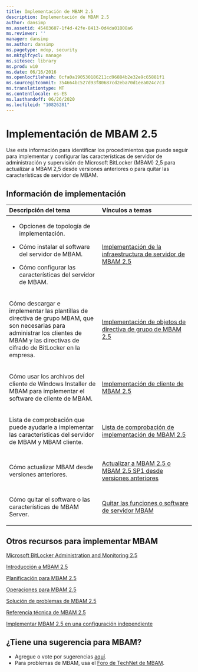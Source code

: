 ```yaml
---
title: Implementación de MBAM 2.5
description: Implementación de MBAM 2.5
author: dansimp
ms.assetid: 45403607-1f4d-42fe-8413-0d4da01808a6
ms.reviewer: ''
manager: dansimp
ms.author: dansimp
ms.pagetype: mdop, security
ms.mktglfcycl: manage
ms.sitesec: library
ms.prod: w10
ms.date: 06/16/2016
ms.openlocfilehash: 0cfa0a190530186211cd96884b2e32e9c65881f1
ms.sourcegitcommit: 354664bc527d93f80687cd2eba70d1eea024c7c3
ms.translationtype: MT
ms.contentlocale: es-ES
ms.lasthandoff: 06/26/2020
ms.locfileid: "10826281"
---
```

# Implementación de MBAM 2.5


Use esta información para identificar los procedimientos que puede seguir para implementar y configurar las características de servidor de administración y supervisión de Microsoft BitLocker (MBAM) 2,5 para actualizar a MBAM 2,5 desde versiones anteriores o para quitar las características de servidor de MBAM.

## Información de implementación


<table>
<colgroup>
<col width="50%" />
<col width="50%" />
</colgroup>
<thead>
<tr class="header">
<th align="left">Descripción del tema</th>
<th align="left">Vínculos a temas</th>
</tr>
</thead>
<tbody>
<tr class="odd">
<td align="left"><ul>
<li><p>Opciones de topología de implementación.</p></li>
<li><p>Cómo instalar el software del servidor de MBAM.</p></li>
<li><p>Cómo configurar las características del servidor de MBAM.</p></li>
</ul></td>
<td align="left"><p><a href="deploying-the-mbam-25-server-infrastructure.md" data-raw-source="[Deploying the MBAM 2.5 Server Infrastructure](deploying-the-mbam-25-server-infrastructure.md)">Implementación de la infraestructura de servidor de MBAM 2.5</a></p></td>
</tr>
<tr class="even">
<td align="left"><p>Cómo descargar e implementar las plantillas de directiva de grupo MBAM, que son necesarias para administrar los clientes de MBAM y las directivas de cifrado de BitLocker en la empresa.</p></td>
<td align="left"><p><a href="deploying-mbam-25-group-policy-objects.md" data-raw-source="[Deploying MBAM 2.5 Group Policy Objects](deploying-mbam-25-group-policy-objects.md)">Implementación de objetos de directiva de grupo de MBAM 2.5</a></p></td>
</tr>
<tr class="odd">
<td align="left"><p>Cómo usar los archivos del cliente de Windows Installer de MBAM para implementar el software de cliente de MBAM.</p></td>
<td align="left"><p><a href="deploying-the-mbam-25-client.md" data-raw-source="[Deploying the MBAM 2.5 Client](deploying-the-mbam-25-client.md)">Implementación de cliente de MBAM 2.5</a></p></td>
</tr>
<tr class="even">
<td align="left"><p>Lista de comprobación que puede ayudarle a implementar las características del servidor de MBAM y MBAM cliente.</p></td>
<td align="left"><p><a href="mbam-25-deployment-checklist.md" data-raw-source="[MBAM 2.5 Deployment Checklist](mbam-25-deployment-checklist.md)">Lista de comprobación de implementación de MBAM 2.5</a></p></td>
</tr>
<tr class="odd">
<td align="left"><p>Cómo actualizar MBAM desde versiones anteriores.</p></td>
<td align="left"><p><a href="upgrading-to-mbam-25-or-mbam-25-sp1-from-previous-versions.md" data-raw-source="[Upgrading to MBAM 2.5 or MBAM 2.5 SP1 from Previous Versions](upgrading-to-mbam-25-or-mbam-25-sp1-from-previous-versions.md)">Actualizar a MBAM 2.5 o MBAM 2.5 SP1 desde versiones anteriores</a></p></td>
</tr>
<tr class="even">
<td align="left"><p>Cómo quitar el software o las características de MBAM Server.</p></td>
<td align="left"><p><a href="removing-mbam-server-features-or-software.md" data-raw-source="[Removing MBAM Server Features or Software](removing-mbam-server-features-or-software.md)">Quitar las funciones o software de servidor MBAM</a></p></td>
</tr>
</tbody>
</table>

 

## Otros recursos para implementar MBAM


[Microsoft BitLocker Administration and Monitoring 2.5](index.md)

[Introducción a MBAM 2.5](getting-started-with-mbam-25.md)

[Planificación para MBAM 2.5](planning-for-mbam-25.md)

[Operaciones para MBAM 2.5](operations-for-mbam-25.md)

[Solución de problemas de MBAM 2.5](troubleshooting-mbam-25.md)

[Referencia técnica de MBAM 2.5](technical-reference-for-mbam-25.md)

[Implementar MBAM 2.5 en una configuración independiente](https://support.microsoft.com/kb/3046555)

## ¿Tiene una sugerencia para MBAM?
- Agregue o vote por sugerencias [aquí](http://mbam.uservoice.com/forums/268571-microsoft-bitlocker-administration-and-monitoring). 
- Para problemas de MBAM, usa el [Foro de TechNet de MBAM](https://social.technet.microsoft.com/Forums/home?forum=mdopmbam).

 

 





